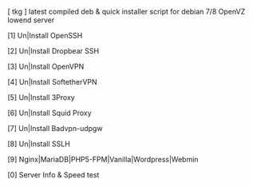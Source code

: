 

  [ tkg ] latest compiled deb & quick installer script for debian 7/8 OpenVZ lowend server

  [1]  Un|Install OpenSSH

  [2]  Un|Install Dropbear SSH

  [3]  Un|Install OpenVPN

  [4]  Un|Install SoftetherVPN

  [5]  Un|Install 3Proxy

  [6]  Un|Install Squid Proxy

  [7]  Un|Install Badvpn-udpgw

  [8]  Un|Install SSLH

  [9]  Nginx|MariaDB|PHP5-FPM|Vanilla|Wordpress|Webmin

  [0]  Server Info & Speed test
